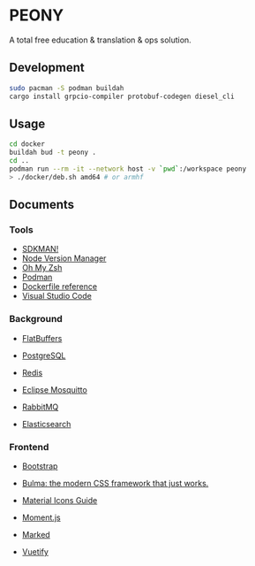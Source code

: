 # PEONY

A total free education &amp; translation &amp; ops solution.

## Development

```bash
sudo pacman -S podman buildah
cargo install grpcio-compiler protobuf-codegen diesel_cli
```

## Usage

```bash
cd docker
buildah bud -t peony .
cd ..
podman run --rm -it --network host -v `pwd`:/workspace peony
> ./docker/deb.sh amd64 # or armhf
```

## Documents

### Tools

- [SDKMAN!](https://sdkman.io/usage)
- [Node Version Manager](https://github.com/nvm-sh/nvm)
- [Oh My Zsh](https://github.com/ohmyzsh/ohmyzsh)
- [Podman](https://www.redhat.com/sysadmin/podman-windows-wsl2)
- [Dockerfile reference](https://docs.docker.com/engine/reference/builder/)
- [Visual Studio Code](https://code.visualstudio.com/Download)

### Background

- [FlatBuffers](https://google.github.io/flatbuffers/flatbuffers_support.html)

- [PostgreSQL](https://www.postgresql.org/docs/current/)
- [Redis](https://redis.io/commands)
- [Eclipse Mosquitto](https://mosquitto.org/documentation/)
- [RabbitMQ](https://www.rabbitmq.com/admin-guide.html)
- [Elasticsearch](https://www.elastic.co/guide/en/elasticsearch/reference/current/index.html)

### Frontend

- [Bootstrap](https://getbootstrap.com/)
- [Bulma: the modern CSS framework that just works.](https://bulma.io/)
- [Material Icons Guide](https://google.github.io/material-design-icons/)
- [Moment.js](https://momentjs.com/)
- [Marked](https://github.com/markedjs/marked)

- [Vuetify](https://vuetifyjs.com/en/getting-started/installation/)
